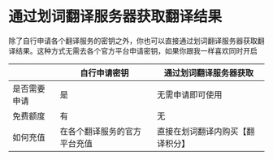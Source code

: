 # 通过划词翻译服务器获取翻译结果

除了自行申请各个翻译服务的密钥之外，你也可以直接通过划词翻译服务器获取翻译结果。这种方式无需去各个官方平台申请密钥，如果你跟我一样喜欢同时开启

<table>
<thead>
<tr>
<th></th>
<th>自行申请密钥</th>
<th>通过划词翻译服务器获取</th>
</tr>
</thead>
<tbody>

<tr>
<td>是否需要申请</td>
<td>是</td>
<td>无需申请即可使用</td>
</tr>

<tr>
<td>免费额度</td>
<td>有</td>
<td>无</td>
</tr>

<tr>
<td>如何充值</td>
<td>在各个翻译服务的官方平台充值</td>
<td>直接在划词翻译内购买【翻译积分】</td>
</tr>
</tbody>
</table>